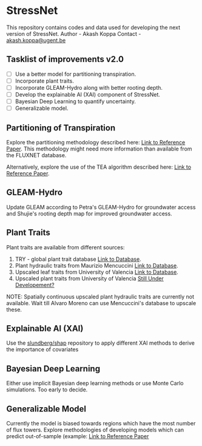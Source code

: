 # StressNet
This repository contains codes and data used for developing the next version of StressNet.
Author - Akash Koppa
Contact - akash.koppa@ugent.be

## Tasklist of improvements v2.0
- [ ] Use a better model for partitioning transpiration.
- [ ] Incorporate plant traits.
- [ ] Incorporate GLEAM-Hydro along with better rooting depth.
- [ ] Develop the explainable AI (XAI) component of StressNet.
- [ ] Bayesian Deep Learning to quantify uncertainty.
- [ ] Generalizable model.

## Partitioning of Transpiration
Explore the partitioning methodology described here: [Link to Reference Paper](https://www.sciencedirect.com/science/article/pii/S0168192321004767#!). This methodology might need more information than available from the FLUXNET database. 

Alternatively, explore the use of the TEA algorithm described here: [Link to Reference Paper](https://agupubs.onlinelibrary.wiley.com/doi/full/10.1029/2018JG004727).

## GLEAM-Hydro
Update GLEAM according to Petra's GLEAM-Hydro for groundwater access and Shujie's rooting depth map for improved groundwater access.

## Plant Traits
Plant traits are available from different sources:
1. TRY - global plant trait database [Link to Database](https://www.try-db.org/TryWeb/Home.php).
2. Plant hydraulic traits from Maurizio Mencuccini [Link to Database](https://figshare.com/articles/dataset/Adaptation_and_coordinated_evolution_of_plant_hydraulic_traits_/12625418/1).
3. Upscaled leaf traits from University of Valencia [Link to Database](https://isp.uv.es/code/try.html).
4. Upscaled plant traits from University of Valencia [Still Under Developement?](https://www.google.com/url?sa=t&rct=j&q=&esrc=s&source=web&cd=&ved=2ahUKEwiY8fO1-OH1AhWkgP0HHcGqBPoQFnoECAQQAQ&url=https%3A%2F%2Fmeetingorganizer.copernicus.org%2FEGU21%2FEGU21-15835.html%3Fpdf&usg=AOvVaw0ITWUVUjkKrS4z0VNTHinB) 

NOTE: Spatially continuous upscaled plant hydraulic traits are currently not available. Wait till Alvaro Moreno can use Mencuccini's database to upscale these. 
 
## Explainable AI (XAI)
Use the [slundberg/shap](https://github.com/slundberg/shap) repository to apply different XAI methods to derive the importance of covariates

## Bayesian Deep Learning
Either use implicit Bayesian deep learning methods or use Monte Carlo simulations. Too early to decide. 

## Generalizable Model
Currently the model is biased towards regions which have the most number of flux towers. Explore methodologies of developing models which can predict out-of-sample (example: [Link to Reference Paper](https://arxiv.org/abs/2112.08440)


